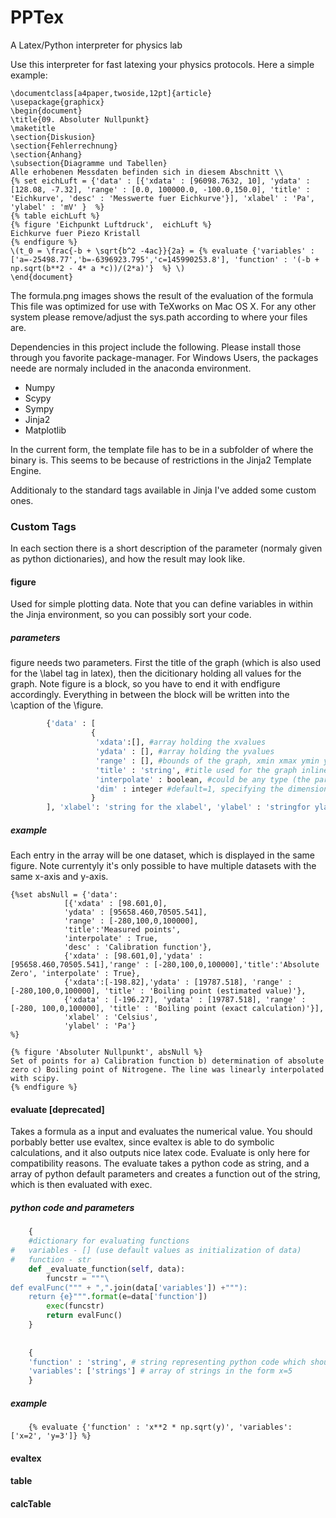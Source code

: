 # PPTex
A Latex/Python interpreter for physics lab

Use this interpreter for fast latexing your physics protocols.
Here a simple example:
```Tex
\documentclass[a4paper,twoside,12pt]{article}
\usepackage{graphicx}
\begin{document}
\title{09. Absoluter Nullpunkt}
\maketitle
\section{Diskusion}
\section{Fehlerrechnung}
\section{Anhang}
\subsection{Diagramme und Tabellen}
Alle erhobenen Messdaten befinden sich in diesem Abschnitt \\
{% set eichLuft = {'data' : [{'xdata' : [96098.7632, 10], 'ydata' : [128.08, -7.32], 'range' : [0.0, 100000.0, -100.0,150.0], 'title' : 'Eichkurve', 'desc' : 'Messwerte fuer Eichkurve'}], 'xlabel' : 'Pa', 'ylabel' : 'mV' }  %}
{% table eichLuft %}
{% figure 'Eichpunkt Luftdruck',  eichLuft %}
Eichkurve fuer Piezo Kristall
{% endfigure %}
\(t_0 = \frac{-b + \sqrt{b^2 -4ac}}{2a} = {% evaluate {'variables' : ['a=-25498.77','b=-6396923.795','c=145990253.8'], 'function' : '(-b + np.sqrt(b**2 - 4* a *c))/(2*a)'}  %} \)
\end{document}
```
The formula.png images shows the result of the evaluation of the formula
This file was optimized for use with TeXworks on Mac OS X. For any other system please remove/adjust the sys.path according to where your files are.

Dependencies in this project include the following. Please install those through you favorite package-manager. For Windows Users, the packages neede are normaly included in the anaconda environment.
  - Numpy
  - Scypy
  - Sympy
  - Jinja2
  - Matplotlib

In the current form, the template file has to be in a subfolder of where the binary is. This seems to be because of restrictions in the Jinja2 Template Engine.

Additionaly to the standard tags available in Jinja I've added some custom ones.

### Custom Tags
In each section there is a short description of the parameter (normaly given as python dictionaries), and how the result may look like.
#### figure
Used for simple plotting data. Note that you can define variables in within the Jinja environment, so you can possibly sort your code.
##### parameters
figure needs two parameters. First the title of the graph (which is also used for the \label tag in latex), then the dicitionary holding all values for the graph. Note figure is a block, so you have to end it with endfigure accordingly. Everything in between the block will be written into the \caption of the \figure.

``` python
        {'data' : [
                  {
                   'xdata':[], #array holding the xvalues
                   'ydata' : [], #array holding the yvalues
                   'range' : [], #bounds of the graph, xmin xmax ymin ymax
                   'title' : 'string', #title used for the graph inline
                   'interpolate' : boolean, #could be any type (the parser matches if interpolate is present) draw a interpolation line, with numpy.polyfit (more like linear, quadratic, cubic,..., regression)
                   'dim' : integer #default=1, specifying the dimension of the interpolation polynom
                  }
        ], 'xlabel': 'string for the xlabel', 'ylabel' : 'stringfor ylabel on figure'}
```

##### example

Each entry in the array will be one dataset, which is displayed in the same figure. Note currentyly it's only possible to have multiple datasets with the same x-axis and y-axis.

```Tex
{%set absNull = {'data':
			[{'xdata' : [98.601,0],
			'ydata' : [95658.460,70505.541],
			'range' : [-280,100,0,100000],
			'title':'Measured points', 
			'interpolate' : True, 
			'desc' : 'Calibration function'}, 
			{'xdata' : [98.601,0],'ydata' : [95658.460,70505.541],'range' : [-280,100,0,100000],'title':'Absolute Zero', 'interpolate' : True},
			{'xdata':[-198.82],'ydata' : [19787.518], 'range' : [-280,100,0,100000], 'title' : 'Boiling point (estimated value)'},
			{'xdata' : [-196.27], 'ydata' : [19787.518], 'range' : [-280, 100,0,100000], 'title' : 'Boiling point (exact calculation)'}], 
			'xlabel' : 'Celsius', 
			'ylabel' : 'Pa'} 
%}

{% figure 'Absoluter Nullpunkt', absNull %}
Set of points for a) Calibration function b) determination of absolute zero c) Boiling point of Nitrogene. The line was linearly interpolated with scipy.
{% endfigure %}

```

#### evaluate [deprecated]
Takes a formula as a input and evaluates the numerical value. You should porbably better use evaltex, since evaltex is able to do symbolic calculations, and it also outputs nice latex code. Evaluate is only here for compatibility reasons.
The evaluate takes a python code as string, and a array of python default parameters and creates a function out of the string, which is then evaluated with exec.

##### python code and parameters
``` python
	{
	#dictionary for evaluating functions
#   variables - [] (use default values as initialization of data)
#   function - str
    def _evaluate_function(self, data):
        funcstr = """\
def evalFunc(""" + ",".join(data['variables']) +"""):
    return {e}""".format(e=data['function'])
        exec(funcstr)
        return evalFunc()
	}
	
	
	{
	'function' : 'string', # string representing python code which should be evaluated
	'variables': ['strings'] # array of strings in the form x=5
	}
```

##### example
```Tex
	{% evaluate {'function' : 'x**2 * np.sqrt(y)', 'variables': ['x=2', 'y=3']} %}
```

#### evaltex

#### table

#### calcTable
